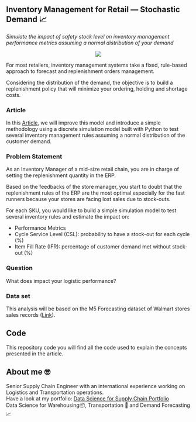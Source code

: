 ## Inventory Management for Retail — Stochastic Demand 📈
*Simulate the impact of safety stock level on inventory management performance metrics assuming a normal distribution of your demand*

<p align="center">
  <img align="center" src="https://miro.medium.com/max/1280/1*qd_L-_YIZwrgwvt9WHkk-w.png">
</p>

For most retailers, inventory management systems take a fixed, rule-based approach to forecast and replenishment orders management.

Considering the distribution of the demand, the objective is to build a replenishment policy that will minimize your ordering, holding and shortage costs.

### Article
In this [Article](https://towardsdatascience.com/inventory-management-for-retail-stochastic-demand-3020a43d1c14), we will improve this model and introduce a simple methodology using a discrete simulation model 
built with Python to test several inventory management rules assuming a normal distribution of the customer demand.

### Problem Statement
As an Inventory Manager of a mid-size retail chain, you are in charge of setting the replenishment quantity in the ERP.

Based on the feedbacks of the store manager, you start to doubt that the replenishment rules of the ERP are the most optimal especially for the fast runners because your stores are facing lost sales due to stock-outs.

For each SKU, you would like to build a simple simulation model to test several inventory rules and estimate the impact on:
- Performance Metrics
- Cycle Service Level (CSL): probability to have a stock-out for each cycle (%)
- Item Fill Rate (IFR): percentage of customer demand met without stock-out (%)

### Question
What does impact your logistic performance?

### Data set
This analysis will be based on the M5 Forecasting dataset of Walmart stores sales records ([Link](
https://www.kaggle.com/c/m5-forecasting-accuracy)).

## Code
This repository code you will find all the code used to explain the concepts presented in the article.

## About me 🤓
Senior Supply Chain Engineer with an international experience working on Logistics and Transportation operations. \
Have a look at my portfolio: [Data Science for Supply Chain Portfolio](https://samirsaci.com) \
Data Science for Warehousing📦, Transportation 🚚 and Demand Forecasting 📈 

